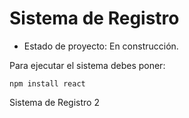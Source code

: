 <h1>Sistema de Registro</h1>

- Estado de proyecto: En construcción.

Para ejecutar el sistema debes poner:

```npm install react```

Sistema de Registro 2
